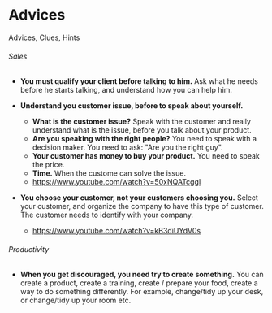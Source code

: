 # Advices
Advices, Clues, Hints

###### Sales

* __You must qualify your client before talking to him.__ Ask what he needs before he starts talking, and understand how you can help him.

* __Understand you customer issue, before to speak about yourself.__
  * __What is the customer issue?__ Speak with the customer and really understand what is the issue, before you talk about your product.
  * __Are you speaking with the right people?__ You need to speak with a decision maker. You need to ask: "Are you the right guy".
  * __Your customer has money to buy your product.__ You need to speak the price.
  * __Time.__ When the custome can solve the issue.
  * https://www.youtube.com/watch?v=50xNQATcggI
 
* __You choose your customer, not your customers choosing you.__ Select your customer, and organize the company to have this type of customer. The customer needs to identify with your company.
  * https://www.youtube.com/watch?v=kB3diUYdV0s


###### Productivity
* __When you get discouraged, you need try to create something.__ You can create a product, create a training, create / prepare your food,  create a way to do something differently. For example, change/tidy up your desk, or change/tidy up your room etc.
